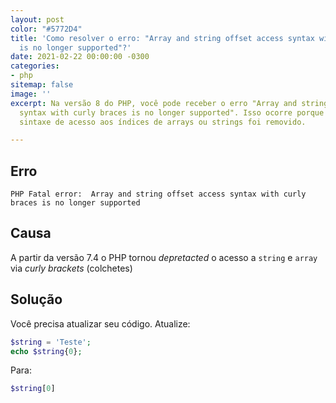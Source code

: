 ```yaml
---
layout: post
color: "#5772D4"
title: 'Como resolver o erro: "Array and string offset access syntax with curly braces
  is no longer supported"?'
date: 2021-02-22 00:00:00 -0300
categories:
- php
sitemap: false
image: ''
excerpt: Na versão 8 do PHP, você pode receber o erro "Array and string offset access
  syntax with curly braces is no longer supported". Isso ocorre porque o suporte a
  sintaxe de acesso aos índices de arrays ou strings foi removido.

---
```

## Erro

```text
PHP Fatal error:  Array and string offset access syntax with curly braces is no longer supported
```

## Causa

A partir da versão 7.4 o PHP tornou _depretacted_ o acesso a `string` e `array` via _curly brackets_ (colchetes)

## Solução

Você precisa atualizar seu código. Atualize:

```php
$string = 'Teste';
echo $string{0};
```

Para:

```php
$string[0]
```
